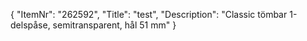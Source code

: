 {
  "ItemNr": "262592",
  "Title": "test",
  "Description": "Classic tömbar 1-delspåse, semitransparent, hål 51 mm"
}